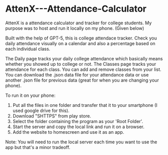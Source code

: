 # AttenX---Attendance-Calculator
AttenX is a attendance calculator and tracker for college students.
My purpose was to host and run it locally on my phone. (Given below)

Built with the help of GPT-5, this is college attendace tracker.
Check you daily attendance visually on a calendar and also a percentage based on each individual class.

The Daily page tracks your daily college attendance which basically means whether you showed up to college or not.
The Classes page tracks your attendance for each class.
You can add and remove classes from your list.
You can download the .json data file for your attendance data or use another .json file for previous data (great for when you are changing your phone).

To run it on your phone:
1. Put all the files in one folder and transfer that it to your smartphone (I used google drive for this).
2. Download "SHTTPS" from play store.
3. Select the folder containing the program as your 'Root Folder'.
4. Start the server and copy the local link and run it on a browser.
5. Add the website to homescreen and use it as an app.

Note: You will need to run the local server each time you want to use the app but that's a minor tradeoff.


